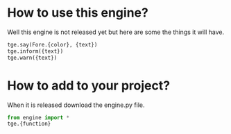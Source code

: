 # How to use this engine?
Well this engine is not released yet but here are some the things it will have.
```python
tge.say(Fore.{color}, {text}) 
tge.inform({text})
tge.warn({text})
```
# How to add to your project?
When it is released download the engine.py file.

```python
from engine import *
tge.{function}
```
